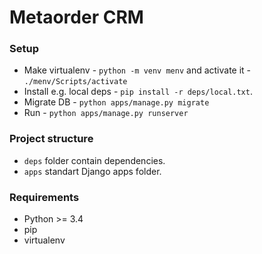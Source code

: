 # Metaorder CRM

### Setup
- Make virtualenv - `python -m venv menv` and activate it - `./menv/Scripts/activate`
- Install e.g. local deps - `pip install -r deps/local.txt`.
- Migrate DB - `python apps/manage.py migrate`
- Run - `python apps/manage.py runserver`

### Project structure
- `deps` folder contain dependencies.
- `apps` standart Django apps folder.

### Requirements
- Python >= 3.4
- pip
- virtualenv
